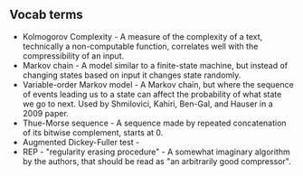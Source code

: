 ## Vocab terms

* Kolmogorov Complexity - A measure of the complexity of a text,
  technically a non-computable function, correlates well with the
  compressibility of an input.
* Markov chain - A model similar to a finite-state machine, but instead
  of changing states based on input it changes state randomly.
* Variable-order Markov model - A Markov chain, but where the sequence
  of events leading us to a state can affect the probability of what state
  we go to next. Used by Shmilovici, Kahiri, Ben-Gal, and Hauser in a 2009
  paper.
* Thue-Morse sequence - A sequence made by repeated concatenation of
  its bitwise complement, starts at 0.
* Augmented Dickey-Fuller test -
* REP - "regularity erasing procedure" - A somewhat imaginary algorithm by
  the authors, that should be read as "an arbitrarily good compressor".
